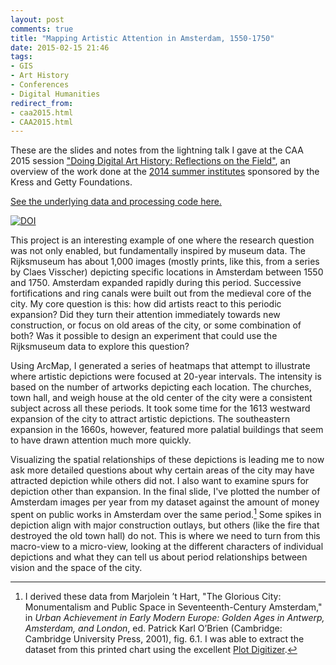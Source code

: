 ```yaml
---
layout: post
comments: true
title: "Mapping Artistic Attention in Amsterdam, 1550-1750"
date: 2015-02-15 21:46
tags: 
- GIS
- Art History
- Conferences
- Digital Humanities
redirect_from:
- caa2015.html
- CAA2015.html
---
```


<aside>
<p>These are the slides and notes from the lightning talk I gave at the CAA 2015 session <a href="http://conference.collegeart.org/programs/doing-digital-art-history/">"Doing Digital Art History: Reflections on the Field"</a>, an overview of the work done at the <a href="/2014/01/21/summer-2014-digital-art-history-institutes.html">2014 summer institutes</a> sponsored by the Kress and Getty Foundations.</p>
<p><a href="https://github.com/mdlincoln/middlebury_amsterdam">See the underlying data and processing code here.</a></p>
<p><a href="http://dx.doi.org/10.5281/zenodo.15461"><img src="https://zenodo.org/badge/5105/mdlincoln/middlebury_amsterdam.svg" alt="DOI" /></a></p>
</aside>

<script async class="speakerdeck-embed" data-id="2f56994087f846ff8cb733fcbf1f6c11" data-ratio="1.33333333333333" src="//speakerdeck.com/assets/embed.js"></script>

This project is an interesting example of one where the research question was not only enabled, but fundamentally inspired by museum data.
The Rijksmuseum has about 1,000 images (mostly prints, like this, from a series by Claes Visscher) depicting specific locations in Amsterdam between 1550 and 1750.
Amsterdam expanded rapidly during this period. Successive fortifications and ring canals were built out from the medieval core of the city.
My core question is this: how did artists react to this periodic expansion? Did they turn their attention immediately towards new construction, or focus on old areas of the city, or some combination of both?
Was it possible to design an experiment that could use the Rijksmuseum data to explore this question?

Using ArcMap, I generated a series of heatmaps that attempt to illustrate where artistic depictions were focused at 20-year intervals. The intensity is based on the number of artworks depicting each location.
The churches, town hall, and weigh house at the old center of the city were a consistent subject across all these periods.
It took some time for the 1613 westward expansion of the city to attract artistic depictions. 
The southeastern expansion in the 1660s, however, featured more palatial buildings that seem to have drawn attention much more quickly.

Visualizing the spatial relationships of these depictions is leading me to now ask more detailed questions about why certain areas of the city may have attracted depiction while others did not.
I also want to examine spurs for depiction other than expansion.
In the final slide, I've plotted the number of Amsterdam images per year from my dataset against the amount of money spent on public works in Amsterdam over the same period.[^1]
Some spikes in depiction align with major construction outlays, but others (like the fire that destroyed the old town hall) do not. 
This is where we need to turn from this macro-view to a micro-view, looking at the different characters of individual depictions and what they can tell us about period relationships between vision and the space of the city. 

[^1]: I derived these data from Marjolein ’t Hart, "The Glorious City: Monumentalism and Public Space in Seventeenth-Century Amsterdam," in *Urban Achievement in Early Modern Europe: Golden Ages in Antwerp, Amsterdam, and London*, ed. Patrick Karl O’Brien (Cambridge: Cambridge University Press, 2001), fig. 6.1. I was able to extract the dataset from this printed chart using the excellent [Plot Digitizer](http://plotdigitizer.sourceforge.net/).
